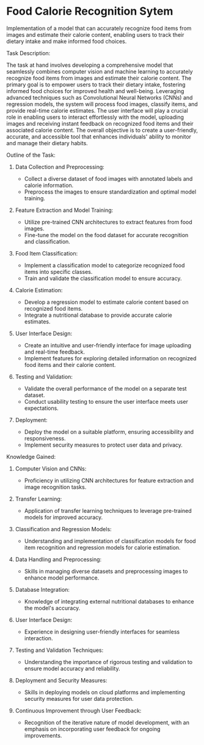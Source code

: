 # Food Calorie Recognition Sytem
Implementation of a model that can accurately recognize food items from images and estimate their calorie content, enabling users to track their dietary intake and make informed food choices.

Task Description:

The task at hand involves developing a comprehensive model that seamlessly combines computer vision and machine learning to accurately recognize food items from images and estimate their calorie content. The primary goal is to empower users to track their dietary intake, fostering informed food choices for improved health and well-being. Leveraging advanced techniques such as Convolutional Neural Networks (CNNs) and regression models, the system will process food images, classify items, and provide real-time calorie estimates. The user interface will play a crucial role in enabling users to interact effortlessly with the model, uploading images and receiving instant feedback on recognized food items and their associated calorie content. The overall objective is to create a user-friendly, accurate, and accessible tool that enhances individuals' ability to monitor and manage their dietary habits.

Outline of the Task:

1. Data Collection and Preprocessing:
   - Collect a diverse dataset of food images with annotated labels and calorie information.
   - Preprocess the images to ensure standardization and optimal model training.

2. Feature Extraction and Model Training:
   - Utilize pre-trained CNN architectures to extract features from food images.
   - Fine-tune the model on the food dataset for accurate recognition and classification.

3. Food Item Classification:
   - Implement a classification model to categorize recognized food items into specific classes.
   - Train and validate the classification model to ensure accuracy.

4. Calorie Estimation:
   - Develop a regression model to estimate calorie content based on recognized food items.
   - Integrate a nutritional database to provide accurate calorie estimates.

5. User Interface Design:
   - Create an intuitive and user-friendly interface for image uploading and real-time feedback.
   - Implement features for exploring detailed information on recognized food items and their calorie content.

6. Testing and Validation:
   - Validate the overall performance of the model on a separate test dataset.
   - Conduct usability testing to ensure the user interface meets user expectations.

7. Deployment:
   - Deploy the model on a suitable platform, ensuring accessibility and responsiveness.
   - Implement security measures to protect user data and privacy.
     
Knowledge Gained:

1. Computer Vision and CNNs:
   - Proficiency in utilizing CNN architectures for feature extraction and image recognition tasks.

2. Transfer Learning:
   - Application of transfer learning techniques to leverage pre-trained models for improved accuracy.

3. Classification and Regression Models:
   - Understanding and implementation of classification models for food item recognition and regression models for calorie estimation.

4. Data Handling and Preprocessing:
   - Skills in managing diverse datasets and preprocessing images to enhance model performance.

5. Database Integration:
   - Knowledge of integrating external nutritional databases to enhance the model's accuracy.

6. User Interface Design:
   - Experience in designing user-friendly interfaces for seamless interaction.

7. Testing and Validation Techniques:
   - Understanding the importance of rigorous testing and validation to ensure model accuracy and reliability.

8. Deployment and Security Measures:
   - Skills in deploying models on cloud platforms and implementing security measures for user data protection.

9. Continuous Improvement through User Feedback:
   - Recognition of the iterative nature of model development, with an emphasis on incorporating user feedback for ongoing improvements.

